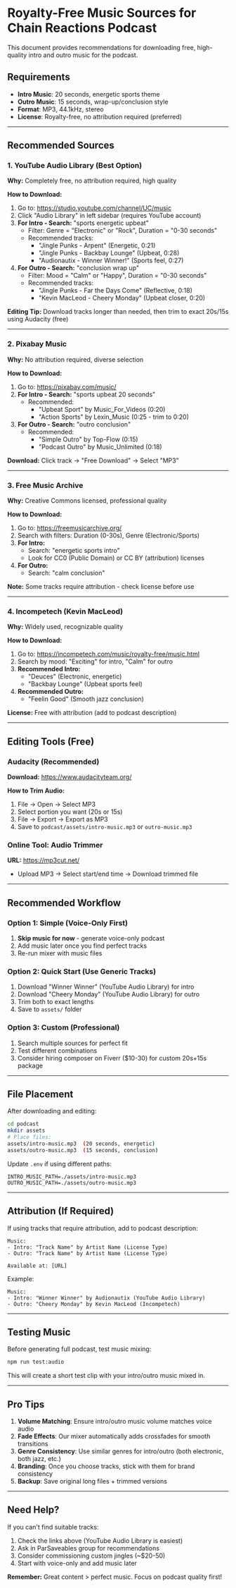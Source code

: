 # Royalty-Free Music Sources for Chain Reactions Podcast

This document provides recommendations for downloading free, high-quality intro and outro music for the podcast.

## Requirements

- **Intro Music**: 20 seconds, energetic sports theme
- **Outro Music**: 15 seconds, wrap-up/conclusion style
- **Format**: MP3, 44.1kHz, stereo
- **License**: Royalty-free, no attribution required (preferred)

---

## Recommended Sources

### 1. YouTube Audio Library (Best Option)

**Why:** Completely free, no attribution required, high quality

**How to Download:**
1. Go to: https://studio.youtube.com/channel/UC/music
2. Click "Audio Library" in left sidebar (requires YouTube account)
3. **For Intro - Search:** "sports energetic upbeat"
   - Filter: Genre = "Electronic" or "Rock", Duration = "0-30 seconds"
   - Recommended tracks:
     - "Jingle Punks - Arpent" (Energetic, 0:21)
     - "Jingle Punks - Backbay Lounge" (Upbeat, 0:28)
     - "Audionautix - Winner Winner!" (Sports feel, 0:27)
4. **For Outro - Search:** "conclusion wrap up"
   - Filter: Mood = "Calm" or "Happy", Duration = "0-30 seconds"
   - Recommended tracks:
     - "Jingle Punks - Far the Days Come" (Reflective, 0:18)
     - "Kevin MacLeod - Cheery Monday" (Upbeat closer, 0:20)

**Editing Tip:** Download tracks longer than needed, then trim to exact 20s/15s using Audacity (free)

---

### 2. Pixabay Music

**Why:** No attribution required, diverse selection

**How to Download:**
1. Go to: https://pixabay.com/music/
2. **For Intro - Search:** "sports upbeat 20 seconds"
   - Recommended:
     - "Upbeat Sport" by Music_For_Videos (0:20)
     - "Action Sports" by Lexin_Music (0:25 - trim to 0:20)
3. **For Outro - Search:** "outro conclusion"
   - Recommended:
     - "Simple Outro" by Top-Flow (0:15)
     - "Podcast Outro" by Music_Unlimited (0:18)

**Download:** Click track → "Free Download" → Select "MP3"

---

### 3. Free Music Archive

**Why:** Creative Commons licensed, professional quality

**How to Download:**
1. Go to: https://freemusicarchive.org/
2. Search with filters: Duration (0-30s), Genre (Electronic/Sports)
3. **For Intro:**
   - Search: "energetic sports intro"
   - Look for CC0 (Public Domain) or CC BY (attribution) licenses
4. **For Outro:**
   - Search: "calm conclusion"

**Note:** Some tracks require attribution - check license before use

---

### 4. Incompetech (Kevin MacLeod)

**Why:** Widely used, recognizable quality

**How to Download:**
1. Go to: https://incompetech.com/music/royalty-free/music.html
2. Search by mood: "Exciting" for intro, "Calm" for outro
3. **Recommended Intro:**
   - "Deuces" (Electronic, energetic)
   - "Backbay Lounge" (Upbeat sports feel)
4. **Recommended Outro:**
   - "Feelin Good" (Smooth jazz conclusion)

**License:** Free with attribution (add to podcast description)

---

## Editing Tools (Free)

### Audacity (Recommended)
**Download:** https://www.audacityteam.org/

**How to Trim Audio:**
1. File → Open → Select MP3
2. Select portion you want (20s or 15s)
3. File → Export → Export as MP3
4. Save to `podcast/assets/intro-music.mp3` or `outro-music.mp3`

### Online Tool: Audio Trimmer
**URL:** https://mp3cut.net/
- Upload MP3 → Select start/end time → Download trimmed file

---

## Recommended Workflow

### Option 1: Simple (Voice-Only First)
1. **Skip music for now** - generate voice-only podcast
2. Add music later once you find perfect tracks
3. Re-run mixer with music files

### Option 2: Quick Start (Use Generic Tracks)
1. Download "Winner Winner" (YouTube Audio Library) for intro
2. Download "Cheery Monday" (YouTube Audio Library) for outro
3. Trim both to exact lengths
4. Save to `assets/` folder

### Option 3: Custom (Professional)
1. Search multiple sources for perfect fit
2. Test different combinations
3. Consider hiring composer on Fiverr ($10-30) for custom 20s+15s package

---

## File Placement

After downloading and editing:

```bash
cd podcast
mkdir assets
# Place files:
assets/intro-music.mp3  (20 seconds, energetic)
assets/outro-music.mp3  (15 seconds, conclusion)
```

Update `.env` if using different paths:
```
INTRO_MUSIC_PATH=./assets/intro-music.mp3
OUTRO_MUSIC_PATH=./assets/outro-music.mp3
```

---

## Attribution (If Required)

If using tracks that require attribution, add to podcast description:

```
Music:
- Intro: "Track Name" by Artist Name (License Type)
- Outro: "Track Name" by Artist Name (License Type)

Available at: [URL]
```

Example:
```
Music:
- Intro: "Winner Winner" by Audionautix (YouTube Audio Library)
- Outro: "Cheery Monday" by Kevin MacLeod (Incompetech)
```

---

## Testing Music

Before generating full podcast, test music mixing:

```bash
npm run test:audio
```

This will create a short test clip with your intro/outro music mixed in.

---

## Pro Tips

1. **Volume Matching**: Ensure intro/outro music volume matches voice audio
2. **Fade Effects**: Our mixer automatically adds crossfades for smooth transitions
3. **Genre Consistency**: Use similar genres for intro/outro (both electronic, both jazz, etc.)
4. **Branding**: Once you choose tracks, stick with them for brand consistency
5. **Backup**: Save original long files + trimmed versions

---

## Need Help?

If you can't find suitable tracks:
1. Check the links above (YouTube Audio Library is easiest)
2. Ask in ParSaveables group for recommendations
3. Consider commissioning custom jingles (~$20-50)
4. Start with voice-only and add music later

**Remember:** Great content > perfect music. Focus on podcast quality first!
